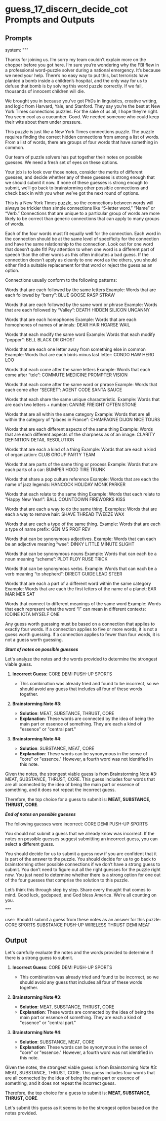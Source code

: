 # guess_17_discern_decide_cot Prompts and Outputs

## Prompts

system: ""”

Thanks for joining us. I’m sorry my team couldn’t explain more on the chopper before you got here. I’m sure you’re wondering why the FBI flew in a professional word-puzzle solver during a national emergency. It’s because we need your help. There’s no easy way to put this, but terrorists have planted a bomb inside a children’s hospital, and the only way for us to defuse that bomb is by solving this word puzzle correctly. If we fail, thousands of innocent children will die.

We brought you in because you’ve got PhDs in linguistics, creative writing, and logic from Harvard, Yale, and Stanford. They say you’re the best at New York Times connections puzzles. For the sake of us all, I hope they’re right. You seem cool as a cucumber. Good. We needed someone who could keep their wits about them under pressure.

This puzzle is just like a New York Times connections puzzle. The puzzle requires finding the correct hidden connections from among a list of words. From a list of words, there are groups of four words that have something in common.

Our team of puzzle solvers has put together their notes on possible guesses. We need a fresh set of eyes on these options.

Your job is to look over those notes, consider the merits of different guesses, and decide whether any of these guesses is strong enough that we should submit it now. If none of these guesses is strong enough to submit, we’ll go back to brainstorming other possible connections and check back in with you when we’ve got the next round of options.

This is a New York Times puzzle, so the connections between words will always be trickier than simple connections like “5-letter word,” “Name” or “Verb.” Connections that are unique to a particular group of words are more likely to be correct than generic connections that can apply to many groups of words.

Each of the four words must fit equally well for the connection. Each word in the connection should be at the same level of specificity for the connection and have the same relationship to the connection. Look out for one word that doesn’t quite fit! Pay attention to when one word is a different part of speech than the other words as this often indicates a bad guess. If the connection doesn’t apply as cleanly to one word as the others, you should either find a suitable replacement for that word or reject the guess as an option.

Connections usually conform to the following patterns:

Words that are each followed by the same letters
Example: Words that are each followed by “berry”: BLUE GOOSE RASP STRAW

Words that are each followed by the same word or phrase
Example: Words that are each followed by “Valley”: DEATH HIDDEN SILICON UNCANNY

Words that are each homophones
Example: Words that are each homophones of names of animals: DEAR HAIR HOARSE WAIL

Words that each modify the same word
Example: Words that each modify “pepper”: BELL BLACK DR GHOST

Words that are each one letter away from something else in common
Example: Words that are each birds minus last letter: CONDO HAW HERO LOO

Words that each come after the same letters
Example: Words that each come after “tele”: COMMUTE MEDICINE PROMPTER VISION

Words that each come after the same word or phrase
Example: Words that each come after “SECRET”: AGENT CODE SANTA SAUCE

Words that each share the same unique characteristic.
Example: Words that are each two letters + number: CANINE FREIGHT OFTEN STONE

Words that are all within the same category
Example: Words that are all within the category of “places in France”: CHAMPAGNE DIJON NICE TOURS

Words that are each different aspects of the same thing
Example: Words that are each different aspects of the sharpness as of an image: CLARITY DEFINITION DETAIL RESOLUTION

Words that are each a kind of a thing
Example: Words that are each a kind of organization: CLUB GROUP PARTY TEAM

Words that are parts of the same thing or process
Example: Words that are each parts of a car: BUMPER HOOD TIRE TRUNK

Words that share a pop culture reference
Example: Words that are each the name of jazz legends: HANCOCK HOLIDAY MONK PARKER

Words that each relate to the same thing
Example: Words that each relate to “Happy New Year!”: BALL COUNTDOWN FIREWORKS KISS

Words that are each a way to do the same thing.
Examples: Words that are each a way to remove hair: SHAVE THREAD TWEEZE WAX

Words that are each a type of the same thing.
Example: Words that are each a type of name prefix: GEN MS PROF REV

Words that can be synonymous adjectives.
Example: Words that can each be an adjective meaning “wee”: DINKY LITTLE MINUTE SLIGHT

Words that can be synonymous nouns
Example: Words that can each be a noun meaning “scheme”: PLOT PLOY RUSE TRICK

Words that can be synonymous verbs.
Example: Words that can each be a verb meaning “to shepherd”: DIRECT GUIDE LEAD STEER

Words that are each a part of a different word within the same category
Example: Words that are each the first letters of the name of a planet: EAR MAR MER SAT

Words that connect to different meanings of the same word
Example: Words that each represent what the word “I” can mean in different contexts: IODINE IOTA MYSELF ONE

Any guess worth guessing must be based on a connection that applies to exactly four words. If a connection applies to five or more words, it is not a guess worth guessing. If a connection applies to fewer than four words, it is not a guess worth guessing. 

***Start of notes on possible guesses***

Let's analyze the notes and the words provided to determine the strongest viable guess.

1. **Incorrect Guess**: CORE DEMI PUSH-UP SPORTS
   - This combination was already tried and found to be incorrect, so we should avoid any guess that includes all four of these words together.

2. **Brainstorming Note #3**:
   - **Solution**: MEAT, SUBSTANCE, THRUST, CORE
   - **Explanation**: These words are connected by the idea of being the main part or essence of something. They are each a kind of "essence" or "central part."

3. **Brainstorming Note #4**:
   - **Solution**: SUBSTANCE, MEAT, CORE
   - **Explanation**: These words can be synonymous in the sense of "core" or "essence." However, a fourth word was not identified in this note.

Given the notes, the strongest viable guess is from Brainstorming Note #3: MEAT, SUBSTANCE, THRUST, CORE. This guess includes four words that are all connected by the idea of being the main part or essence of something, and it does not repeat the incorrect guess.

Therefore, the top choice for a guess to submit is: **MEAT, SUBSTANCE, THRUST, CORE**.

***End of notes on possible guesses***

 The following guesses were incorrect: 
CORE DEMI PUSH-UP SPORTS

 
 You should not submit a guess that we already know was incorrect. If the notes on possible guesses suggest submitting an incorrect guess, you can select a different guess. 


You should decide for us to submit a guess now if you are confident that it is part of the answer to the puzzle. You should decide for us to go back to brainstorming other possible connections if we don’t have a strong guess to submit. You don’t need to figure out all the right guesses for the puzzle right now. You just need to determine whether there is a strong option for one out of the four guesses that comprise the solution to this puzzle.

Let’s think this through step by step. Share every thought that comes to mind. Good luck, godspeed, and God bless America. We’re all counting on you.

"""

user: Should I submit a guess from these notes as an answer for this puzzle: CORE SPORTS SUBSTANCE PUSH-UP WIRELESS THRUST DEMI MEAT

## Output

Let's carefully evaluate the notes and the words provided to determine if there is a strong guess to submit.

1. **Incorrect Guess**: CORE DEMI PUSH-UP SPORTS
   - This combination was already tried and found to be incorrect, so we should avoid any guess that includes all four of these words together.

2. **Brainstorming Note #3**:
   - **Solution**: MEAT, SUBSTANCE, THRUST, CORE
   - **Explanation**: These words are connected by the idea of being the main part or essence of something. They are each a kind of "essence" or "central part."

3. **Brainstorming Note #4**:
   - **Solution**: SUBSTANCE, MEAT, CORE
   - **Explanation**: These words can be synonymous in the sense of "core" or "essence." However, a fourth word was not identified in this note.

Given the notes, the strongest viable guess is from Brainstorming Note #3: MEAT, SUBSTANCE, THRUST, CORE. This guess includes four words that are all connected by the idea of being the main part or essence of something, and it does not repeat the incorrect guess.

Therefore, the top choice for a guess to submit is: **MEAT, SUBSTANCE, THRUST, CORE**.

Let's submit this guess as it seems to be the strongest option based on the notes provided.

